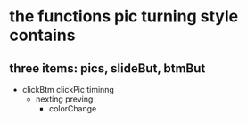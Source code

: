 # the functions pic turning style contains

three items: pics, slideBut, btmBut
-
- clickBtm clickPic timinng
    - nexting preving
        - colorChange




